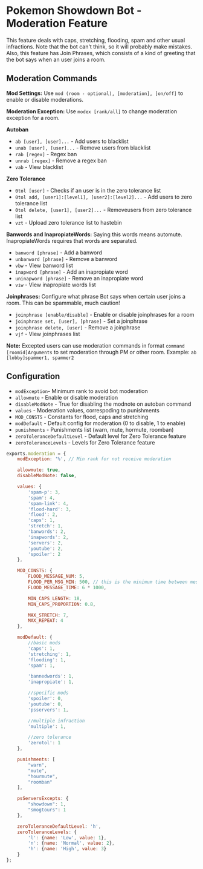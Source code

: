 Pokemon Showdown Bot - Moderation Feature
====================

This feature deals with caps, stretching, flooding, spam and other usual infractions. Note that the bot can't think, so it will probably make mistakes. Also, this feature has Join Phrases, which consists of a kind of greeting that the bot says when an user joins a room.

Moderation Commands
------------

**Mod Settings:** Use `mod (room - optional), [moderation], [on/off]` to enable or disable moderations.

**Moderation Exception:** Use `modex [rank/all]` to change moderation exception for a room.

**Autoban**
 - `ab [user], [user]...` - Add users to blacklist
 - `unab [user], [user]...` - Remove users from blacklist
 - `rab [regex]` - Regex ban
 - `unrab [regex]` - Remove a regex ban
 - `vab` - View blacklist

**Zero Tolerance**
 - `0tol [user]` - Checks if an user is in the zero tolerance list
 - `0tol add, [user1]:[level1], [user2]:[level2]...` - Add users to zero tolerance list
 - `0tol delete, [user1], [user2]...` - Removeusers from zero tolerance list
 - `vzt` - Upload zero tolerance list to hastebin

**Banwords and InapropiateWords:** Saying this words means automute. InapropiateWords requires that words are separated.
 - `banword [phrase]` - Add a banword
 - `unbanword [phrase]` - Remove a banword
 - `vbw` - View banword list
 - `inapword [phrase]` - Add an inapropiate word
 - `uninapword [phrase]` - Remove an inapropiate word
 - `viw` - View inapropiate words list

**Joinphrases:** Configure what phrase Bot says when certain user joins a room. This can be spammable, much caution!
 - `joinphrase [enable/disable]` - Enable or disable joinphrases for a room
 - `joinphrase set, [user], [phrase]` - Set a joinphrase
 - `joinphrase delete, [user]` - Remove a joinphrase
 - `vjf` - View joinphrases list
 
**Note:** Excepted users can use moderation commands in format `command [roomid]Arguments` to set moderation through PM or other room. Example: `ab [lobby]spammer1, spammer2`

Configuration
------------

 - `modException`- Minimum rank to avoid bot moderation
 - `allowmute` - Enable or disable moderation
 - `disableModNote` - True for disabling the modnote on autoban command
 - `values` - Moderation values, correspoding to punishments
 - `MOD_CONSTS` - Constants for flood, caps and stretching
 - `modDefault` - Default config for moderation (0 to disable, 1 to enable)
 - `punishments` - Punishments list (warn, mute, hormute, roomban)
 - `zeroToleranceDefaultLevel` - Default level for Zero Tolerance feature
 - `zeroToleranceLevels` - Levels for Zero Tolerance feature

```js
exports.moderation = {
	modException: '%', // Min rank for not receive moderation

	allowmute: true,
	disableModNote: false,

	values: {
		'spam-p': 3,
		'spam': 4,
		'spam-link': 4,
		'flood-hard': 3,
		'flood': 2,
		'caps': 1,
		'stretch': 1,
		'banwords': 2,
		'inapwords': 2,
		'servers': 2,
		'youtube': 2,
		'spoiler': 2
	},

	MOD_CONSTS: {
		FLOOD_MESSAGE_NUM: 5,
		FLOOD_PER_MSG_MIN: 500, // this is the minimum time between messages for legitimate spam. It's used to determine what "flooding" is caused by lag
		FLOOD_MESSAGE_TIME: 6 * 1000,

		MIN_CAPS_LENGTH: 18,
		MIN_CAPS_PROPORTION: 0.8,

		MAX_STRETCH: 7,
		MAX_REPEAT: 4
	},

	modDefault: {
		//basic mods
		'caps': 1,
		'stretching': 1,
		'flooding': 1,
		'spam': 1,

		'bannedwords': 1,
		'inapropiate': 1,

		//specific mods
		'spoiler': 0,
		'youtube': 0,
		'psservers': 1,

		//multiple infraction
		'multiple': 1,

		//zero tolerance
		'zerotol': 1
	},

	punishments: [
		"warn",
		"mute",
		"hourmute",
		"roomban"
	],

	psServersExcepts: {
		"showdown": 1,
		"smogtours": 1
	},

	zeroToleranceDefaultLevel: 'h',
	zeroToleranceLevels: {
		'l': {name: 'Low', value: 1},
		'n': {name: 'Normal', value: 2},
		'h': {name: 'High', value: 3}
	}
};
```
